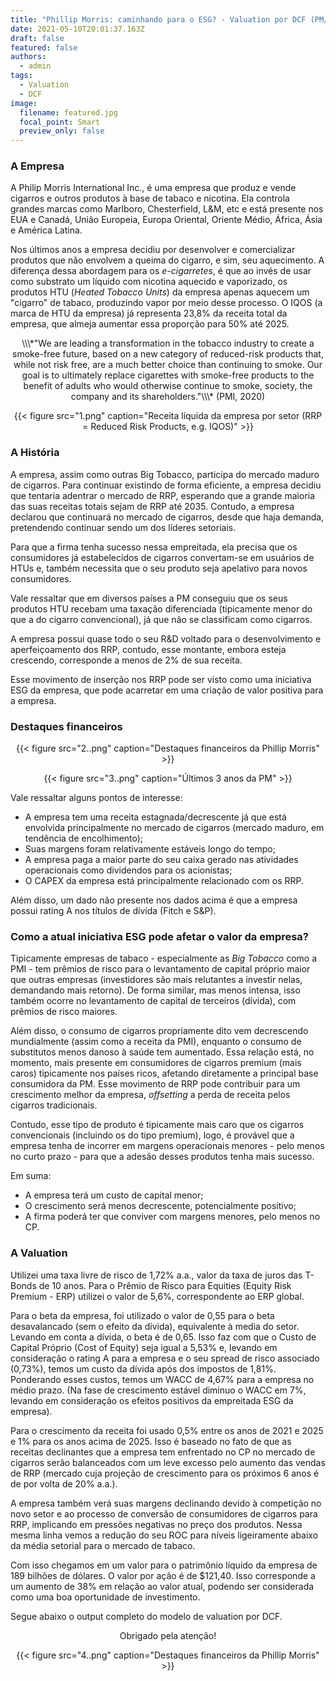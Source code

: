 ```yaml
---
title: "Phillip Morris: caminhando para o ESG? - Valuation por DCF (PM/PHMO34)"
date: 2021-05-10T20:01:37.163Z
draft: false
featured: false
authors:
  - admin
tags:
  - Valuation
  - DCF
image:
  filename: featured.jpg
  focal_point: Smart
  preview_only: false
---
```

### A Empresa

A Philip Morris International Inc., é uma empresa que produz e vende cigarros e outros produtos à base de tabaco e nicotina. Ela controla grandes marcas como Marlboro, Chesterfield, L&M, etc e está presente nos EUA e Canadá, União Europeia, Europa Oriental, Oriente Médio, África, Ásia e América Latina. 

Nos últimos anos a empresa decidiu por desenvolver e comercializar produtos que não envolvem a queima do cigarro, e sim, seu aquecimento. A diferença dessa abordagem para os *e-cigarretes*, é que ao invés de usar como substrato um líquido com nicotina aquecido e vaporizado, os produtos HTU (*Heated Tobacco Units*) da empresa apenas aquecem um "cigarro" de tabaco, produzindo vapor por meio desse processo. O IQOS (a marca de HTU da empresa) já representa 23,8% da receita total da empresa, que almeja aumentar essa proporção para 50% até 2025.

<div align="center">
\\\*"We are leading a transformation in the tobacco industry to create a smoke-free future, based on a new category of reduced-risk products that, while not risk free, are a much better choice than continuing to smoke. Our goal is to ultimately replace cigarettes with smoke-free products to the benefit of adults who would otherwise continue to smoke, society, the company and its shareholders."\\\* (PMI, 2020)

{{< figure src="1.png" caption="Receita líquida da empresa por setor (RRP = Reduced Risk Products, e.g. IQOS)" >}}

</div>

### A História

A empresa, assim como outras Big Tobacco, participa do mercado maduro de cigarros. Para continuar existindo de forma eficiente, a empresa decidiu que tentaria adentrar o mercado de RRP, esperando que a grande maioria das suas receitas totais sejam de RRP até 2035. Contudo, a empresa declarou que continuará no mercado de cigarros, desde que haja demanda, pretendendo continuar sendo um dos líderes setoriais.

Para que a firma tenha sucesso nessa empreitada, ela precisa que os consumidores já estabelecidos de cigarros convertam-se em usuários de HTUs e, também necessita que o seu produto seja apelativo para novos consumidores. 

Vale ressaltar que em diversos países a PM conseguiu que os seus produtos HTU recebam uma taxação diferenciada (tipicamente menor do que a do cigarro convencional), já que não se classificam como cigarros.

A empresa possui quase todo o seu R&D voltado para o desenvolvimento e aperfeiçoamento dos RRP, contudo, esse montante, embora esteja crescendo, corresponde a menos de 2% de sua receita.

Esse movimento de inserção nos RRP pode ser visto como uma iniciativa ESG da empresa, que pode acarretar em uma criação de valor positiva para a empresa.

### Destaques financeiros

<div align="center">
{{< figure src="2..png" caption="Destaques financeiros da Phillip Morris" >}}

{{< figure src="3..png" caption="Últimos 3 anos da PM" >}}

</div>
Vale ressaltar alguns pontos de interesse:

* A empresa tem uma receita estagnada/decrescente já que está envolvida principalmente no mercado de cigarros (mercado maduro, em tendência de encolhimento);
* Suas margens foram relativamente estáveis longo do tempo;
* A empresa paga a maior parte do seu caixa gerado nas atividades operacionais como dividendos para os acionistas;
* O CAPEX da empresa está principalmente relacionado com os RRP.

Além disso, um dado não presente nos dados acima é que a empresa possui rating A nos títulos de dívida (Fitch e S&P).

### Como a atual iniciativa ESG pode afetar o valor da empresa?

Tipicamente empresas de tabaco - especialmente as *Big Tobacco* como a PMI - tem prêmios de risco para o levantamento de capital próprio maior que outras empresas (investidores são mais relutantes a investir nelas, demandando mais retorno). De forma similar, mas menos intensa, isso também ocorre no levantamento de capital de terceiros (dívida), com prêmios de risco maiores. 

Além disso, o consumo de cigarros propriamente dito vem decrescendo mundialmente (assim como a receita da PMI), enquanto o consumo de substitutos menos danoso à saúde tem aumentado. Essa relação está, no momento, mais presente em consumidores de cigarros premium (mais caros) tipicamente nos países ricos, afetando diretamente a principal base consumidora da PM. Esse movimento de RRP pode contribuir para um crescimento melhor da empresa, *offsetting* a perda de receita pelos cigarros tradicionais.

Contudo, esse tipo de produto é tipicamente mais caro que os cigarros convencionais (incluindo os do tipo premium), logo, é provável que a empresa tenha de incorrer em margens operacionais menores - pelo menos no curto prazo - para que a adesão desses produtos tenha mais sucesso.

Em suma:

* A empresa terá um custo de capital menor;
* O crescimento será menos decrescente, potencialmente positivo;
* A firma poderá ter que conviver com margens menores, pelo menos no CP.

### A Valuation

Utilizei uma taxa livre de risco de 1,72% a.a., valor da taxa de juros das T-Bonds de 10 anos. Para o Prêmio de Risco para Equities (Equity Risk Premium - ERP) utilizei o valor de 5,6%, correspondente ao ERP global.

Para o beta da empresa, foi utilizado o valor de 0,55 para o beta desavalancado (sem o efeito da dívida), equivalente à media do setor. Levando em conta a dívida, o beta é de 0,65. Isso faz com que o Custo de Capital Próprio (Cost of Equity) seja igual a 5,53% e, levando em consideração o rating A para a empresa e o seu spread de risco associado (0,73%), temos um custo da dívida após dos impostos de 1,81%. Ponderando esses custos, temos um WACC de 4,67% para a empresa no médio prazo. (Na fase de crescimento estável diminuo o WACC em 7%, levando em consideração os efeitos positivos da empreitada ESG da empresa).

Para o crescimento da receita foi usado 0,5% entre os anos de 2021 e 2025 e 1% para os anos acima de 2025. Isso é baseado no fato de que as receitas declinantes que a empresa tem enfrentado no CP no mercado de cigarros serão balanceados com um leve excesso pelo aumento das vendas de RRP (mercado cuja projeção de crescimento para os próximos 6 anos é de por volta de 20% a.a.). 

A empresa também verá suas margens declinando devido à competição no novo setor e ao processo de conversão de consumidores de cigarros para RRP, implicando em pressões negativas no preço dos produtos. Nessa mesma linha vemos a redução do seu ROC para níveis ligeiramente abaixo da média setorial para o mercado de tabaco.

Com isso chegamos em um valor para o patrimônio líquido da empresa de 189 bilhões de dólares. O valor por ação é de $121,40. Isso corresponde a um aumento de 38% em relação ao valor atual, podendo ser considerada como uma boa oportunidade de investimento.

Segue abaixo o output completo do modelo de valuation por DCF.

<div align="center">

Obrigado pela atenção!

{{< figure src="4..png" caption="Destaques financeiros da Phillip Morris" >}}

</div>